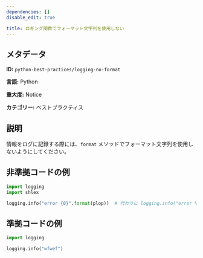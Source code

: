 ```yaml
---
dependencies: []
disable_edit: true

title: ロギング関数でフォーマット文字列を使用しない
---
```

## メタデータ
**ID:** `python-best-practices/logging-no-format`

**言語:** Python

**重大度:** Notice

**カテゴリー:** ベストプラクティス

## 説明
情報をログに記録する際には、`format` メソッドでフォーマット文字列を使用しないようにしてください。

## 非準拠コードの例
```python
import logging
import shlex

logging.info("error {0}".format(plop))  # 代わりに logging.info("error %s", plop) を使用します
```

## 準拠コードの例
```python
import logging

logging.info("wfwef")
```
